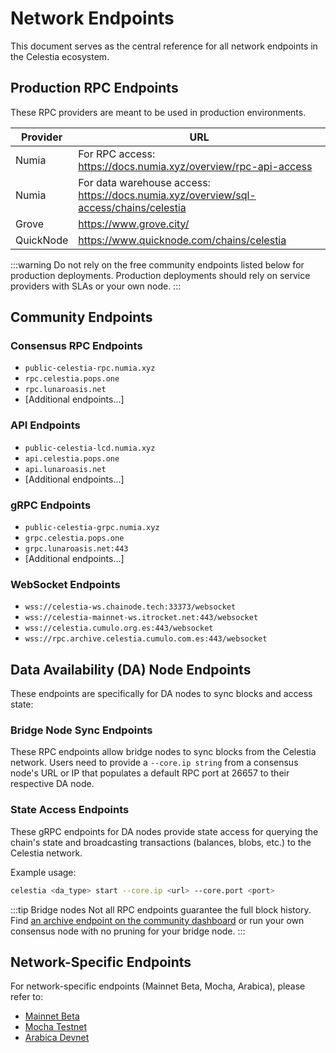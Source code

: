 # Network Endpoints

This document serves as the central reference for all network endpoints in the Celestia ecosystem.

## Production RPC Endpoints

These RPC providers are meant to be used in production environments.

| Provider | URL |
|----------|------|
| Numia | For RPC access: <https://docs.numia.xyz/overview/rpc-api-access> |
| Numia | For data warehouse access: <https://docs.numia.xyz/overview/sql-access/chains/celestia> |
| Grove | <https://www.grove.city/> |
| QuickNode | <https://www.quicknode.com/chains/celestia> |

:::warning
Do not rely on the free community endpoints listed below for production deployments. Production deployments should rely on service providers with SLAs or your own node.
:::

## Community Endpoints

### Consensus RPC Endpoints

- `public-celestia-rpc.numia.xyz`
- `rpc.celestia.pops.one`
- `rpc.lunaroasis.net`
- [Additional endpoints...]

### API Endpoints

- `public-celestia-lcd.numia.xyz`
- `api.celestia.pops.one`
- `api.lunaroasis.net`
- [Additional endpoints...]

### gRPC Endpoints

- `public-celestia-grpc.numia.xyz`
- `grpc.celestia.pops.one`
- `grpc.lunaroasis.net:443`
- [Additional endpoints...]

### WebSocket Endpoints

- `wss://celestia-ws.chainode.tech:33373/websocket`
- `wss://celestia-mainnet-ws.itrocket.net:443/websocket`
- `wss://celestia.cumulo.org.es:443/websocket`
- `wss://rpc.archive.celestia.cumulo.com.es:443/websocket`

## Data Availability (DA) Node Endpoints

These endpoints are specifically for DA nodes to sync blocks and access state:

### Bridge Node Sync Endpoints

These RPC endpoints allow bridge nodes to sync blocks from the Celestia network.
Users need to provide a `--core.ip string` from a consensus node's URL or IP that
populates a default RPC port at 26657 to their respective DA node.

### State Access Endpoints

These gRPC endpoints for DA nodes provide state access for querying the chain's
state and broadcasting transactions (balances, blobs, etc.) to the Celestia network.

Example usage:
```bash
celestia <da_type> start --core.ip <url> --core.port <port>
```

:::tip Bridge nodes
Not all RPC endpoints guarantee the full block history. Find [an archive endpoint on the community dashboard](https://celestia-tools.brightlystake.com/) or run your own consensus node with no pruning for your bridge node.
:::

## Network-Specific Endpoints

For network-specific endpoints (Mainnet Beta, Mocha, Arabica), please refer to:
- [Mainnet Beta](/how-to-guides/mainnet.md)
- [Mocha Testnet](/how-to-guides/mocha-testnet.md)
- [Arabica Devnet](/how-to-guides/arabica-devnet.md) 
